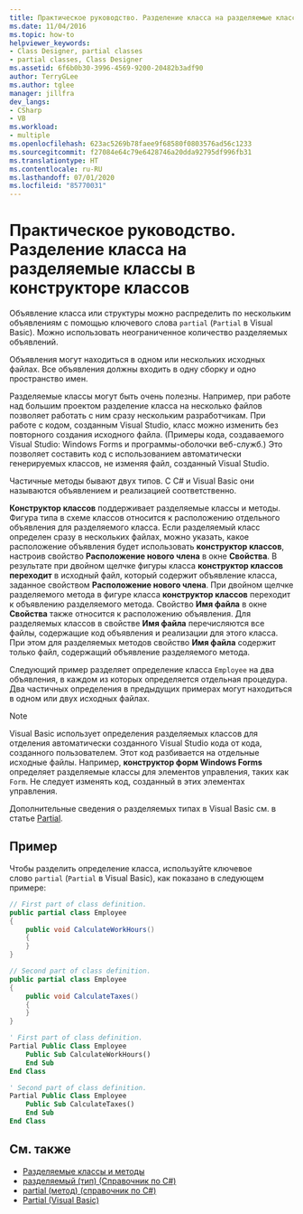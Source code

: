 ```yaml
---
title: Практическое руководство. Разделение класса на разделяемые классы (конструктор классов)
ms.date: 11/04/2016
ms.topic: how-to
helpviewer_keywords:
- Class Designer, partial classes
- partial classes, Class Designer
ms.assetid: 6f6b0b30-3996-4569-9200-20482b3adf90
author: TerryGLee
ms.author: tglee
manager: jillfra
dev_langs:
- CSharp
- VB
ms.workload:
- multiple
ms.openlocfilehash: 623ac5269b78faee9f68580f0803576ad56c1233
ms.sourcegitcommit: f27084e64c79e6428746a20dda92795df996fb31
ms.translationtype: HT
ms.contentlocale: ru-RU
ms.lasthandoff: 07/01/2020
ms.locfileid: "85770031"
---
```

# <a name="how-to-split-a-class-into-partial-classes-in-class-designer"></a>Практическое руководство. Разделение класса на разделяемые классы в конструкторе классов

Объявление класса или структуры можно распределить по нескольким объявлениям с помощью ключевого слова `partial` (`Partial` в Visual Basic). Можно использовать неограниченное количество разделяемых объявлений.

Объявления могут находиться в одном или нескольких исходных файлах. Все объявления должны входить в одну сборку и одно пространство имен.

Разделяемые классы могут быть очень полезны. Например, при работе над большим проектом разделение класса на несколько файлов позволяет работать с ним сразу нескольким разработчикам. При работе с кодом, созданным Visual Studio, класс можно изменить без повторного создания исходного файла. (Примеры кода, создаваемого Visual Studio: Windows Forms и программы-оболочки веб-служб.) Это позволяет составить код с использованием автоматически генерируемых классов, не изменяя файл, созданный Visual Studio.

Частичные методы бывают двух типов. С C# и Visual Basic они называются объявлением и реализацией соответственно.

**Конструктор классов** поддерживает разделяемые классы и методы. Фигура типа в схеме классов относится к расположению отдельного объявления для разделяемого класса. Если разделяемый класс определен сразу в нескольких файлах, можно указать, какое расположение объявления будет использовать **конструктор классов**, настроив свойство **Расположение нового члена** в окне **Свойства**. В результате при двойном щелчке фигуры класса **конструктор классов переходит** в исходный файл, который содержит объявление класса, заданное свойством **Расположение нового члена**. При двойном щелчке разделяемого метода в фигуре класса **конструктор классов** переходит к объявлению разделяемого метода. Свойство **Имя файла** в окне **Свойства** также относится к расположению объявления. Для разделяемых классов в свойстве **Имя файла** перечисляются все файлы, содержащие код объявления и реализации для этого класса. При этом для разделяемых методов свойство **Имя файла** содержит только файл, содержащий объявление разделяемого метода.

Следующий пример разделяет определение класса `Employee` на два объявления, в каждом из которых определяется отдельная процедура. Два частичных определения в предыдущих примерах могут находиться в одном или двух исходных файлах.

> [!NOTE]
> Visual Basic использует определения разделяемых классов для отделения автоматически созданного Visual Studio кода от кода, созданного пользователем. Этот код разбивается на отдельные исходные файлы. Например, **конструктор форм Windows Forms** определяет разделяемые классы для элементов управления, таких как `Form`. Не следует изменять код, созданный в этих элементах управления.

Дополнительные сведения о разделяемых типах в Visual Basic см. в статье [Partial](/dotnet/visual-basic/language-reference/modifiers/partial).

## <a name="example"></a>Пример

Чтобы разделить определение класса, используйте ключевое слово `partial` (`Partial` в Visual Basic), как показано в следующем примере:

```csharp
// First part of class definition.
public partial class Employee
{
    public void CalculateWorkHours()
    {
    }
}

// Second part of class definition.
public partial class Employee
{
    public void CalculateTaxes()
    {
    }
}
```

```vb
' First part of class definition.
Partial Public Class Employee
    Public Sub CalculateWorkHours()
    End Sub
End Class

' Second part of class definition.
Partial Public Class Employee
    Public Sub CalculateTaxes()
    End Sub
End Class
```

## <a name="see-also"></a>См. также

- [Разделяемые классы и методы](/dotnet/csharp/programming-guide/classes-and-structs/partial-classes-and-methods)
- [разделяемый (тип) (Справочник по C#)](/dotnet/csharp/language-reference/keywords/partial-type)
- [partial (метод) (справочник по C#)](/dotnet/csharp/language-reference/keywords/partial-method)
- [Partial (Visual Basic)](/dotnet/visual-basic/language-reference/modifiers/partial)
